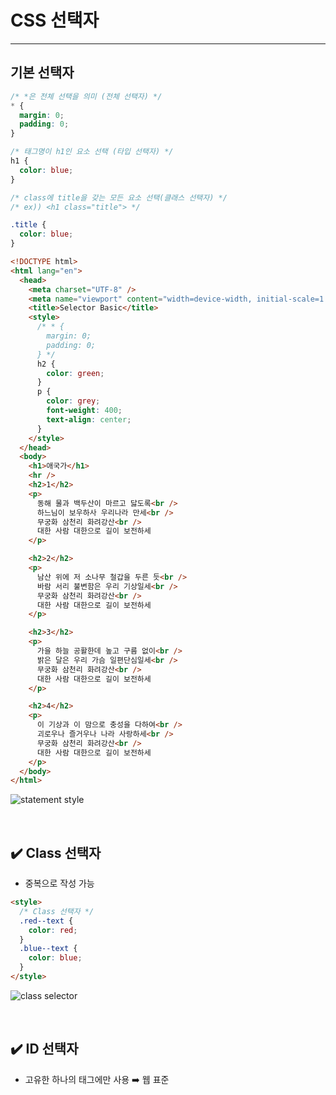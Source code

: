 # CSS 선택자

---

## 기본 선택자

```css
/* *은 전체 선택을 의미 (전체 선택자) */
* {
  margin: 0;
  padding: 0;
}

/* 태그명이 h1인 요소 선택 (타입 선택자) */
h1 {
  color: blue;
}

/* class에 title을 갖는 모든 요소 선택(클래스 선택자) */
/* ex)) <h1 class="title"> */

.title {
  color: blue;
}
```

```html
<!DOCTYPE html>
<html lang="en">
  <head>
    <meta charset="UTF-8" />
    <meta name="viewport" content="width=device-width, initial-scale=1.0" />
    <title>Selector Basic</title>
    <style>
      /* * {
        margin: 0;
        padding: 0;
      } */
      h2 {
        color: green;
      }
      p {
        color: grey;
        font-weight: 400;
        text-align: center;
      }
    </style>
  </head>
  <body>
    <h1>애국가</h1>
    <hr />
    <h2>1</h2>
    <p>
      동해 물과 백두산이 마르고 닳도록<br />
      하느님이 보우하사 우리나라 만세<br />
      무궁화 삼천리 화려강산<br />
      대한 사람 대한으로 길이 보전하세
    </p>

    <h2>2</h2>
    <p>
      남산 위에 저 소나무 철갑을 두른 듯<br />
      바람 서리 불변함은 우리 기상일세<br />
      무궁화 삼천리 화려강산<br />
      대한 사람 대한으로 길이 보전하세
    </p>

    <h2>3</h2>
    <p>
      가을 하늘 공활한데 높고 구름 없이<br />
      밝은 달은 우리 가슴 일편단심일세<br />
      무궁화 삼천리 화려강산<br />
      대한 사람 대한으로 길이 보전하세
    </p>

    <h2>4</h2>
    <p>
      이 기상과 이 맘으로 충성을 다하여<br />
      괴로우나 즐거우나 나라 사랑하세<br />
      무궁화 삼천리 화려강산<br />
      대한 사람 대한으로 길이 보전하세
    </p>
  </body>
</html>
```

![statement style](https://velog.velcdn.com/images/oigu529/post/148b6ada-9482-4fe0-96e3-546ac22fbdbb/image.png)

<br>

## ✔️ Class 선택자

- 중복으로 작성 가능

```html
<style>
  /* Class 선택자 */
  .red--text {
    color: red;
  }
  .blue--text {
    color: blue;
  }
</style>
```

![class selector](https://velog.velcdn.com/images/oigu529/post/77235298-7c0f-471f-a579-b1bceeb18d57/image.png)

<br>

## ✔️ ID 선택자

- 고유한 하나의 태그에만 사용 ➡️ 웹 표준

<br>
